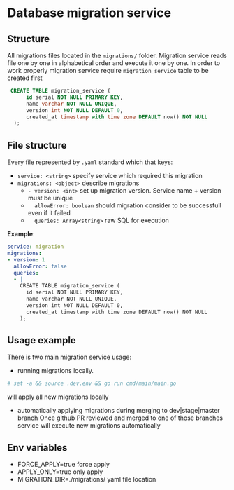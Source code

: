 # Database migration service

## Structure
All migrations files located in the `migrations/` folder.
Migration service reads file one by one in alphabetical order and execute it one by one.
In order to work properly migration service require `migration_service` table to be created first
```sql
 CREATE TABLE migration_service (
      id serial NOT NULL PRIMARY KEY,
      name varchar NOT NULL UNIQUE,
      version int NOT NULL DEFAULT 0,
      created_at timestamp with time zone DEFAULT now() NOT NULL
  );
```


## File structure
Every file represented by `.yaml` standard which that keys:
- `service: <string>` specify service which required this migration
- `migrations: <object>` describe migrations
  - `- version: <int>` set up migration version. Service name + version must be unique
  - `  allowError: boolean`  should migration consider to be successfull even if it failed
  - `  queries: Array<string>` raw SQL for execution

__Example__:
```yaml
service: migration
migrations:
- version: 1
  allowError: false
  queries:
  - |
    CREATE TABLE migration_service (
      id serial NOT NULL PRIMARY KEY,
      name varchar NOT NULL UNIQUE,
      version int NOT NULL DEFAULT 0,
      created_at timestamp with time zone DEFAULT now() NOT NULL
    );
```

## Usage example
There is two main migration service usage:
- running migrations locally.
```bash
# set -a && source .dev.env && go run cmd/main/main.go
```
will apply all new migrations locally
- automatically applying migrations during merging to dev|stage|master branch
Once github PR reviewed and merged to one of those branches service will execute new migrations automatically


## Env variables
- FORCE_APPLY=true force apply
- APPLY_ONLY=true  only apply
- MIGRATION_DIR=./migrations/  yaml file location
